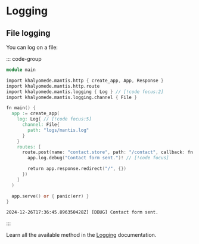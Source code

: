# Logging

## File logging

You can log on a file:

::: code-group

```v [main.v]
module main

import khalyomede.mantis.http { create_app, App, Response }
import khalyomede.mantis.http.route
import khalyomede.mantis.logging { Log } // [!code focus:2]
import khalyomede.mantis.logging.channel { File }

fn main() {
  app := create_app(
    log: Log{ // [!code focus:5]
      channel: File{
        path: "logs/mantis.log"
      }
    }
    routes: [
      route.post(name: "contact.store", path: "/contact", callback: fn (app App) !Response {
        app.log.debug("Contact form sent.")! // [!code focus]

        return app.response.redirect("/", {})
      })
    ]
  )

  app.serve() or { panic(err) }
}
```

```log [logs/mantis.log]
2024-12-26T17:36:45.896350428Z] [DBUG] Contact form sent.
```

:::

Learn all the available method in the [Logging](/0.1.0/logging) documentation.
